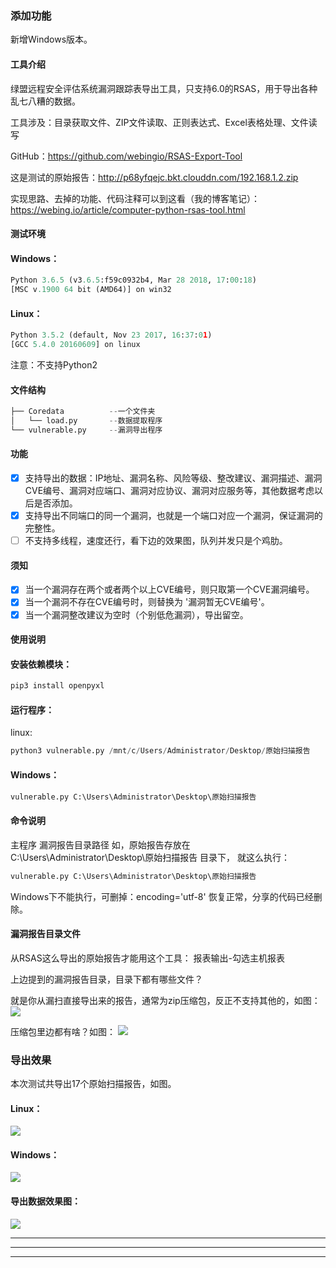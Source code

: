 ### 添加功能
新增Windows版本。

#### 工具介绍
绿盟远程安全评估系统漏洞跟踪表导出工具，只支持6.0的RSAS，用于导出各种乱七八糟的数据。

工具涉及：目录获取文件、ZIP文件读取、正则表达式、Excel表格处理、文件读写

GitHub：https://github.com/webingio/RSAS-Export-Tool

这是测试的原始报告：http://p68yfqejc.bkt.clouddn.com/192.168.1.2.zip

实现思路、去掉的功能、代码注释可以到这看（我的博客笔记）：https://webing.io/article/computer-python-rsas-tool.html

#### 测试环境
#### Windows：
```python
Python 3.6.5 (v3.6.5:f59c0932b4, Mar 28 2018, 17:00:18)
[MSC v.1900 64 bit (AMD64)] on win32
```
#### Linux：
```python
Python 3.5.2 (default, Nov 23 2017, 16:37:01)
[GCC 5.4.0 20160609] on linux
```
注意：不支持Python2

#### 文件结构
```python
├── Coredata          --一个文件夹
│   └── load.py       --数据提取程序
└── vulnerable.py     --漏洞导出程序
```

#### 功能
- [x] 支持导出的数据：IP地址、漏洞名称、风险等级、整改建议、漏洞描述、漏洞CVE编号、漏洞对应端口、漏洞对应协议、漏洞对应服务等，其他数据考虑以后是否添加。
- [x] 支持导出不同端口的同一个漏洞，也就是一个端口对应一个漏洞，保证漏洞的完整性。
- [ ] 不支持多线程，速度还行，看下边的效果图，队列并发只是个鸡肋。

#### 须知
- [x] 当一个漏洞存在两个或者两个以上CVE编号，则只取第一个CVE漏洞编号。
- [x] 当一个漏洞不存在CVE编号时，则替换为 '漏洞暂无CVE编号'。
- [x] 当一个漏洞整改建议为空时（个别低危漏洞），导出留空。

#### 使用说明
#### 安装依赖模块：
```python
pip3 install openpyxl
```
#### 运行程序：
linux:
```python
python3 vulnerable.py /mnt/c/Users/Administrator/Desktop/原始扫描报告
```
#### Windows：
```python
vulnerable.py C:\Users\Administrator\Desktop\原始扫描报告
```
#### 命令说明
主程序 漏洞报告目录路径
如，原始报告存放在 C:\Users\Administrator\Desktop\原始扫描报告 目录下，
就这么执行：
```python
vulnerable.py C:\Users\Administrator\Desktop\原始扫描报告
```
Windows下不能执行，可删掉：encoding='utf-8' 恢复正常，分享的代码已经删除。

#### 漏洞报告目录文件


从RSAS这么导出的原始报告才能用这个工具：
报表输出-勾选主机报表

上边提到的漏洞报告目录，目录下都有哪些文件？

就是你从漏扫直接导出来的报告，通常为zip压缩包，反正不支持其他的，如图：
![](http://p4nyd2zat.bkt.clouddn.com/rsas_zip.png)

压缩包里边都有啥？如图：
![](http://p4nyd2zat.bkt.clouddn.com/rsas_zip_content.png)


### 导出效果
本次测试共导出17个原始扫描报告，如图。
#### Linux：
![](http://p4nyd2zat.bkt.clouddn.com/rsas_linux_test.png)

#### Windows：
![](http://p4nyd2zat.bkt.clouddn.com/rsas_windows_test.png)

#### 导出数据效果图：
![](http://p4nyd2zat.bkt.clouddn.com/rsas_gif.gif)


---
---
---

